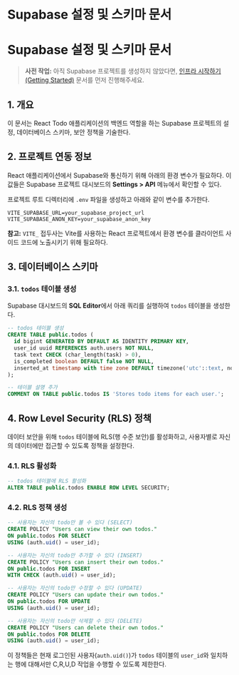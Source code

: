 # Supabase 설정 및 스키마 문서

# Supabase 설정 및 스키마 문서

> **사전 작업:** 아직 Supabase 프로젝트를 생성하지 않았다면, [인프라 시작하기 (Getting Started)](./getting-started.md) 문서를 먼저 진행해주세요.

## 1. 개요
이 문서는 React Todo 애플리케이션의 백엔드 역할을 하는 Supabase 프로젝트의 설정, 데이터베이스 스키마, 보안 정책을 기술한다.

## 2. 프로젝트 연동 정보
React 애플리케이션에서 Supabase와 통신하기 위해 아래의 환경 변수가 필요하다. 이 값들은 Supabase 프로젝트 대시보드의 **Settings > API** 메뉴에서 확인할 수 있다.

프로젝트 루트 디렉터리에 `.env` 파일을 생성하고 아래와 같이 변수를 추가한다.

```
VITE_SUPABASE_URL=your_supabase_project_url
VITE_SUPABASE_ANON_KEY=your_supabase_anon_key
```

**참고:** `VITE_` 접두사는 Vite를 사용하는 React 프로젝트에서 환경 변수를 클라이언트 사이드 코드에 노출시키기 위해 필요하다.

## 3. 데이터베이스 스키마

### 3.1. `todos` 테이블 생성
Supabase 대시보드의 **SQL Editor**에서 아래 쿼리를 실행하여 `todos` 테이블을 생성한다.

```sql
-- todos 테이블 생성
CREATE TABLE public.todos (
  id bigint GENERATED BY DEFAULT AS IDENTITY PRIMARY KEY,
  user_id uuid REFERENCES auth.users NOT NULL,
  task text CHECK (char_length(task) > 0),
  is_completed boolean DEFAULT false NOT NULL,
  inserted_at timestamp with time zone DEFAULT timezone('utc'::text, now()) NOT NULL
);

-- 테이블 설명 추가
COMMENT ON TABLE public.todos IS 'Stores todo items for each user.';
```

## 4. Row Level Security (RLS) 정책
데이터 보안을 위해 `todos` 테이블에 RLS(행 수준 보안)를 활성화하고, 사용자별로 자신의 데이터에만 접근할 수 있도록 정책을 설정한다.

### 4.1. RLS 활성화
```sql
-- todos 테이블에 RLS 활성화
ALTER TABLE public.todos ENABLE ROW LEVEL SECURITY;
```

### 4.2. RLS 정책 생성
```sql
-- 사용자는 자신의 todo만 볼 수 있다 (SELECT)
CREATE POLICY "Users can view their own todos."
ON public.todos FOR SELECT
USING (auth.uid() = user_id);

-- 사용자는 자신의 todo만 추가할 수 있다 (INSERT)
CREATE POLICY "Users can insert their own todos."
ON public.todos FOR INSERT
WITH CHECK (auth.uid() = user_id);

-- 사용자는 자신의 todo만 수정할 수 있다 (UPDATE)
CREATE POLICY "Users can update their own todos."
ON public.todos FOR UPDATE
USING (auth.uid() = user_id);

-- 사용자는 자신의 todo만 삭제할 수 있다 (DELETE)
CREATE POLICY "Users can delete their own todos."
ON public.todos FOR DELETE
USING (auth.uid() = user_id);
```

이 정책들은 현재 로그인된 사용자(`auth.uid()`)가 `todos` 테이블의 `user_id`와 일치하는 행에 대해서만 C,R,U,D 작업을 수행할 수 있도록 제한한다.
